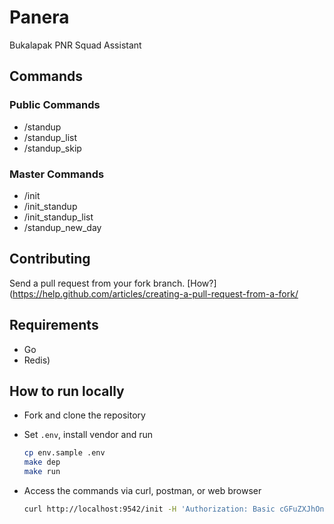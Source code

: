 # Panera

Bukalapak PNR Squad Assistant

## Commands

### Public Commands

- /standup
- /standup_list
- /standup_skip

### Master Commands

- /init
- /init_standup
- /init_standup_list
- /standup_new_day

## Contributing

Send a pull request from your fork branch. [How?](https://help.github.com/articles/creating-a-pull-request-from-a-fork/

## Requirements

- Go
- Redis)

## How to run locally

- Fork and clone the repository

- Set `.env`, install vendor and run

  ```sh
  cp env.sample .env
  make dep
  make run
  ```

- Access the commands via curl, postman, or web browser

  ```sh
  curl http://localhost:9542/init -H 'Authorization: Basic cGFuZXJhOnBhbmVyYQ=='
  ```
